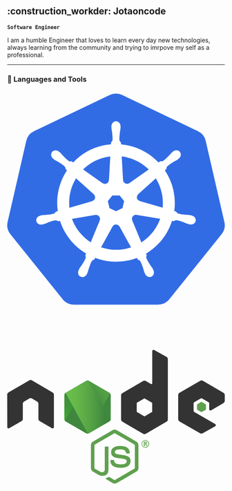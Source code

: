 ## :construction_workder: Jotaoncode

**`Software Engineer`**

I am a humble Engineer that loves to learn every day new technologies, always learning from the community and trying to imrpove my self as a professional.

---

### 🧰 Languages and Tools

<svg viewBox="0 0 128 128">
    <path fill="#326ce5" d="M63.556 1.912a8.51 8.44 0 0 0-3.26.826L15.795 24a8.51 8.44 0 0 0-4.604 5.725L.214 77.485a8.51 8.44 0 0 0 1.155 6.47 8.51 8.44 0 0 0 .484.672l30.8 38.296a8.51 8.44 0 0 0 6.653 3.176l49.394-.012a8.51 8.44 0 0 0 6.653-3.17l30.789-38.301a8.51 8.44 0 0 0 1.645-7.142l-10.996-47.76a8.51 8.44 0 0 0-4.604-5.726L67.682 2.738a8.51 8.44 0 0 0-4.126-.826z"></path><path fill="#fff" d="M63.975 18.143v.01c-1.472.014-2.664 1.336-2.664 2.972 0 .028.005.052.005.074-.002.222-.012.49-.005.684.035.946.24 1.668.365 2.535.17 1.42.215 2.547.224 3.687l.036-.164a40.909 40.909 0 0 0-.118-2.394c.139 1.228.24 2.364.186 3.392-.015-.325-.061-.677-.066-.982l-.036.164c.003.347.096.79.069 1.123-.061.29-.291.495-.467.742l-.025.121c.173-.227.354-.444.46-.699-.134.423-.42.796-.707 1.094.08-.124.146-.262.24-.385l.026-.12c-.145.203-.227.457-.385.61l-.006.006-.064 1.12a34.702 34.702 0 0 0-4.797.736 34.279 34.279 0 0 0-17.398 9.935c-.296-.202-.8-.56-.95-.672l-.005-.005-.01.002c-.478.064-.95.207-1.57-.153-1.187-.8-2.271-1.907-3.584-3.24-.601-.637-1.037-1.246-1.754-1.861-.163-.141-.41-.33-.592-.473a3.193 3.193 0 0 0-1.87-.705c-.825-.028-1.62.294-2.14.947-.925 1.16-.628 2.933.658 3.96l.04.026c.174.143.39.326.552.446.762.561 1.457.849 2.21 1.293 1.594.984 2.91 1.798 3.956 2.779.402.427.474 1.19.53 1.525v.008l.847.754c-4.561 6.874-6.675 15.36-5.432 24.006l-1.103.324-.004.006c-.295.381-.712.972-1.135 1.147-1.366.43-2.908.588-4.77.783-.872.073-1.626.031-2.556.207-.205.04-.49.112-.713.164l-.023.006-.04.011c-1.58.383-2.6 1.837-2.27 3.272.327 1.435 1.873 2.306 3.464 1.963l.039-.006h.002c.02-.005.038-.015.05-.018.22-.048.496-.101.69-.154.913-.245 1.574-.603 2.393-.916 1.76-.632 3.218-1.16 4.637-1.365.582-.046 1.204.362 1.517.537l.008.004 1.152-.197c2.674 8.274 8.266 14.96 15.346 19.162l-.48 1.152.003.01c.174.45.364 1.057.237 1.492-.516 1.336-1.4 2.749-2.408 4.326-.488.728-.99 1.295-1.43 2.131-.107.201-.24.507-.342.717-.69 1.475-.184 3.177 1.143 3.816 1.335.643 2.99-.036 3.707-1.513l.007-.008v-.01c.1-.207.242-.478.329-.674.378-.866.505-1.607.77-2.441h-.003c.706-1.773 1.094-3.627 2.059-4.778.26-.31.688-.432 1.136-.552l.01-.004.6-1.084a34.436 34.436 0 0 0 24.556.062c.172.303.478.865.563 1.01l.004.006.008.004c.458.149.948.223 1.35.816.722 1.237 1.218 2.703 1.822 4.475.265.832.397 1.575.775 2.441.087.2.23.475.33.684.715 1.482 2.375 2.163 3.713 1.52 1.326-.64 1.832-2.34 1.143-3.815-.102-.21-.243-.518-.348-.719-.441-.836-.943-1.397-1.43-2.125-1.01-1.577-1.843-2.885-2.36-4.222-.213-.685.036-1.104.206-1.555l.006-.014-.01-.01a.834.834 0 0 1-.09-.168 6.23 6.23 0 0 1-.12-.29c-.08-.21-.16-.442-.224-.596 7.358-4.35 12.786-11.285 15.34-19.295.347.054.93.155 1.12.193l.01.002.009-.004c.402-.265.76-.606 1.475-.549 1.419.205 2.876.734 4.638 1.366.817.312 1.479.677 2.393.921.194.052.47.101.69.149.012.003.029.012.05.017h.002l.04.004c1.59.341 3.137-.528 3.464-1.963.327-1.435-.691-2.888-2.272-3.269-.227-.052-.551-.141-.775-.184-.93-.176-1.683-.132-2.557-.205-1.86-.195-3.402-.353-4.77-.783-.547-.213-.942-.872-1.138-1.148l-.006-.006-1.066-.31a34.42 34.42 0 0 0-.56-12.425 34.497 34.497 0 0 0-4.983-11.525c.278-.252.785-.701.932-.836l.007-.006v-.01c.044-.48.006-.97.495-1.494 1.045-.98 2.364-1.797 3.957-2.779.754-.444 1.454-.731 2.214-1.293.174-.128.408-.328.588-.473 1.286-1.026 1.584-2.798.658-3.959-.925-1.16-2.718-1.267-4.003-.242-.182.145-.43.332-.594.473-.717.618-1.16 1.226-1.76 1.863-1.313 1.335-2.398 2.446-3.586 3.246-.507.294-1.258.193-1.603.172h-.008l-1.004.719c-5.775-6.048-13.63-9.916-22.09-10.672a63.543 63.543 0 0 1-.064-1.174v-.008l-.006-.006c-.35-.333-.76-.61-.864-1.318v-.002c-.115-1.428.077-2.967.3-4.824.125-.867.332-1.59.366-2.535.009-.216-.005-.527-.005-.758 0-1.645-1.203-2.982-2.688-2.982zm-3.514 13.7a34.663 34.663 0 0 0-3.59.552 34.618 34.618 0 0 1 3.59-.551zm-4.781.823a34.262 34.262 0 0 0-3.711 1.133 34.208 34.208 0 0 1 3.71-1.133zm-4.825 1.564a34.262 34.262 0 0 0-3.496 1.666 34.216 34.216 0 0 1 3.496-1.666zM28.8 35.377c.142.02.28.048.418.086a3.168 3.168 0 0 0-.418-.086zm.943.283c.132.064.259.137.38.219a3.168 3.168 0 0 0-.38-.219zm16.549.848a34.262 34.262 0 0 0-3.176 2.14 34.228 34.228 0 0 1 3.176-2.14zm14.346 2.344-.787 13.93-.057.029-.002.013c-.002.05-.014.095-.02.143a2.348 2.348 0 0 1-.263.857c-.038.07-.076.141-.121.207a2.348 2.348 0 0 1-.69.662c-.07.045-.147.08-.222.118a2.348 2.348 0 0 1-.873.226c-.045.003-.088.014-.133.014-.05 0-.094-.022-.143-.026a2.334 2.334 0 0 1-.943-.304c-.045-.026-.094-.041-.137-.069l-.006.022.004-.022c-.044-.027-.102-.016-.144-.047l-.012-.01-.022.014-11.421-8.097c.093-.091.192-.174.287-.264a27.438 27.438 0 0 1 3.23-2.635c.237-.165.473-.332.715-.49a27.438 27.438 0 0 1 3.816-2.078c.24-.107.487-.204.73-.305a27.438 27.438 0 0 1 4.044-1.312c.12-.03.238-.067.36-.094.576-.13 1.162-.206 1.745-.299l.006-.025a28.076 28.076 0 0 1 .004 0l-.006.025c.355-.056.704-.14 1.06-.183zm6.726.002c.197.024.39.068.586.097a27.668 27.668 0 0 1 3.16.656c.412.111.82.23 1.225.36a27.668 27.668 0 0 1 3.033 1.168c.375.17.745.348 1.112.535a27.668 27.668 0 0 1 2.83 1.662c.344.23.68.47 1.015.717a27.668 27.668 0 0 1 2.496 2.074c.144.134.297.257.438.395l-11.346 8.044-.04-.015-.01.008c-.045.032-.094.045-.14.074a2.35 2.35 0 0 1-.882.334c-.077.012-.153.03-.23.033a2.35 2.35 0 0 1-.99-.176 2.34 2.34 0 0 1-.265-.127 2.35 2.35 0 0 1-.746-.65c-.05-.069-.088-.146-.13-.22a2.35 2.35 0 0 1-.288-.887c-.006-.055-.026-.103-.03-.159v-.011l-.011-.006zm-25.238.576a34.262 34.262 0 0 0-2.81 2.576 34.228 34.228 0 0 1 2.81-2.576zm50.916 8.14a34.483 34.483 0 0 1 1.522 2.594 34.478 34.478 0 0 0-1.522-2.594zm1.994 3.508c.488.993.927 2.01 1.317 3.045a34.478 34.478 0 0 0-1.317-3.045zm-54.576.69 10.43 9.328-.012.056.01.008c.94.817 1.07 2.23.293 3.203-.028.035-.068.057-.098.09a2.348 2.348 0 0 1-.986.65c-.043.015-.078.043-.121.055l-.014.002-.012.047-13.367 3.86c-.02-.185-.02-.37-.037-.555a27.432 27.432 0 0 1-.092-3.344c.013-.387.033-.773.063-1.158a27.432 27.432 0 0 1 .457-3.307c.08-.407.173-.812.273-1.215a27.432 27.432 0 0 1 .99-3.162c.14-.37.29-.734.448-1.097a27.432 27.432 0 0 1 1.51-2.987c.09-.156.17-.32.265-.474zm47.002.007c.097.158.176.324.27.483a27.774 27.774 0 0 1 1.53 3.01c.15.346.298.694.434 1.046a27.774 27.774 0 0 1 1.04 3.288c.045.175.104.346.144.523.69 3.002.86 5.999.578 8.896l-13.434-3.87-.011-.057-.014-.004c-.045-.012-.084-.034-.127-.049a2.35 2.35 0 0 1-.79-.455c-.058-.052-.116-.103-.17-.16a2.35 2.35 0 0 1-.491-.824c-.027-.078-.044-.158-.063-.239a2.35 2.35 0 0 1-.03-.892c.009-.049.01-.096.02-.145.01-.045.038-.084.05-.129a2.329 2.329 0 0 1 .599-.996c.034-.033.054-.076.09-.107l.01-.01-.006-.03 10.37-9.279zm9.228 3.305c.332.965.619 1.945.864 2.938a34.478 34.478 0 0 0-.864-2.938zm-34.824 6.752h4.262l2.65 3.314-.95 4.133-3.83 1.84-3.837-1.848-.953-4.132zm13.727 11.395c.18-.01.357.008.533.04l.014.003.023-.03 13.828 2.338c-.064.18-.147.351-.215.53a27.466 27.466 0 0 1-1.36 3.011c-.19.363-.386.721-.593 1.074a27.466 27.466 0 0 1-1.853 2.768c-.243.32-.492.633-.748.941a27.466 27.466 0 0 1-2.29 2.432c-.29.274-.588.54-.892.8a27.466 27.466 0 0 1-2.64 2.012c-.16.107-.31.225-.471.329l-5.365-12.967.015-.022-.004-.011c-.02-.045-.026-.092-.043-.137a2.351 2.351 0 0 1-.135-.889c.004-.081.006-.162.018-.242a2.351 2.351 0 0 1 .334-.89c.045-.072.098-.137.15-.204a2.351 2.351 0 0 1 .68-.578c.043-.024.079-.055.123-.076.289-.139.59-.218.89-.232zm-23.31.056.013.002c.03 0 .06.008.092.01a2.349 2.349 0 0 1 1.226.445c.07.05.133.101.196.158a2.349 2.349 0 0 1 .689 1.106c.008.03.022.059.03.09.11.479.065.98-.13 1.431l-.005.012.04.05-5.31 12.837c-.155-.1-.3-.212-.451-.315a27.58 27.58 0 0 1-2.64-2.011 27.508 27.508 0 0 1-.891-.803 27.58 27.58 0 0 1-2.272-2.408c-.26-.312-.513-.629-.76-.951a27.58 27.58 0 0 1-1.82-2.704 27.294 27.294 0 0 1-.627-1.123 27.58 27.58 0 0 1-1.346-2.947c-.07-.181-.154-.356-.22-.539l13.707-2.326.023.03.014-.005c.147-.027.294-.04.443-.039zm2.304 1.994a2.326 2.326 0 0 1 .02.344 2.286 2.286 0 0 0-.02-.344zm-.008.703a2.326 2.326 0 0 1-.1.4c.046-.13.077-.264.1-.4zm9.334 2.944c.058-.002.114.013.172.015a2.32 2.32 0 0 1 .752.159c.054.021.112.03.164.056v.002a2.31 2.31 0 0 1 1.043.99l.006.012h.053l6.757 12.213c-.276.092-.557.173-.836.256a28.056 28.056 0 0 1-.996.277c-.283.074-.564.15-.85.215-.124.029-.25.046-.376.072a27.542 27.542 0 0 1-4.18.561c-.28.016-.558.035-.838.043a27.542 27.542 0 0 1-4.32-.223c-.28-.036-.56-.085-.838-.13a27.542 27.542 0 0 1-4.055-.975c-.127-.041-.257-.072-.384-.115l6.742-12.188h.01l.007-.012c.026-.048.065-.085.094-.13a2.351 2.351 0 0 1 .606-.647c.083-.06.168-.115.26-.164a2.351 2.351 0 0 1 .85-.262c.054-.005.103-.023.157-.025zM52.297 98.69a34.413 34.413 0 0 0 3.758 1.137 34.352 34.352 0 0 1-3.758-1.137zm23.385.09c-1.07.381-2.156.709-3.258.983a34.56 34.56 0 0 0 3.258-.983zm-4.575 1.281a34.399 34.399 0 0 1-3.718.563 34.413 34.413 0 0 0 3.718-.563zm-13.937.016a34.413 34.413 0 0 0 3.898.572 34.358 34.358 0 0 1-3.898-.572zm8.91.649a34.36 34.36 0 0 1-3.851.005 34.413 34.413 0 0 0 3.85-.005z"></path>
</svg>
          
<svg viewBox="0 0 128 128">
    <path fill="#5fa04e" d="M114.313 55.254a.26.26 0 0 0-.145.044l-2.346 1.37a.3.3 0 0 0-.142.26v2.74c0 .116.055.204.142.262l2.346 1.368a.262.262 0 0 0 .29 0l2.342-1.368a.308.308 0 0 0 .145-.263V56.93a.303.303 0 0 0-.145-.26l-2.343-1.371a.26.26 0 0 0-.144-.044zM63.22 71.638c-.427 0-.852.104-1.214.308l-11.549 6.727a2.457 2.457 0 0 0-1.214 2.124V94.22c0 .874.462 1.69 1.214 2.128l3.04 1.746c1.476.728 1.997.726 2.662.726 2.17 0 3.415-1.339 3.415-3.64V81.935a.356.356 0 0 0-.348-.351h-1.474a.356.356 0 0 0-.35.351v13.248c0 1.019-1.069 2.04-2.776 1.167l-3.155-1.835c-.116-.058-.175-.206-.175-.322V80.767c0-.116.059-.26.175-.319l11.545-6.697c.087-.058.233-.058.349 0l11.548 6.697c.115.059.172.174.172.32v13.424c0 .145-.057.264-.172.322l-11.548 6.727c-.087.058-.233.058-.349 0l-2.951-1.779c-.087-.058-.203-.087-.29-.029-.81.466-.952.527-1.734.789-.174.058-.463.173.115.493l3.85 2.302c.376.203.78.319 1.214.319.434 0 .867-.115 1.214-.26l11.549-6.727a2.463 2.463 0 0 0 1.214-2.128V80.797c0-.874-.462-1.687-1.214-2.124l-11.549-6.727a2.488 2.488 0 0 0-1.214-.308Zm18.03 6.13a2.236 2.236 0 0 0-2.227 2.243 2.236 2.236 0 0 0 2.227 2.242c1.217 0 2.228-1.019 2.228-2.242a2.254 2.254 0 0 0-2.228-2.242zm-.03.379a1.86 1.86 0 0 1 1.883 1.864c0 1.02-.84 1.894-1.882 1.894-1.012 0-1.852-.846-1.852-1.894s.869-1.864 1.852-1.864zm-.809.611v2.562h.494v-1.016h.434c.174 0 .231.058.26.203 0 .03.086.67.086.786h.52c-.058-.116-.087-.466-.116-.67-.028-.32-.056-.553-.404-.582.174-.059.463-.146.463-.612 0-.67-.58-.67-.868-.67zm.435.408h.404c.146 0 .376 0 .376.349 0 .116-.056.351-.376.351h-.405zm-14.47 2.01c-3.3 0-5.268 1.398-5.268 3.757 0 2.534 1.968 3.23 5.123 3.551 3.79.379 4.08.933 4.08 1.69 0 1.31-1.044 1.864-3.475 1.864-3.068 0-3.733-.758-3.965-2.301 0-.175-.142-.29-.316-.29H61.05a.35.35 0 0 0-.346.349c0 1.98 1.041 4.31 6.107 4.31 3.645 0 5.758-1.458 5.758-4.02 0-2.505-1.68-3.174-5.238-3.64-3.59-.466-3.965-.728-3.965-1.572 0-.699.318-1.63 2.98-1.63 2.373 0 3.269.525 3.617 2.126a.34.34 0 0 0 .319.26h1.533c.088 0 .175-.057.234-.115a.476.476 0 0 0 .085-.263c-.231-2.795-2.053-4.077-5.758-4.077z"></path><path fill="#333" d="M86.072 24.664a.71.71 0 0 0-.352.089.755.755 0 0 0-.375.638V44.32c0 .174-.09.35-.263.466a.549.549 0 0 1-.52 0l-3.066-1.775a1.486 1.486 0 0 0-1.478 0L67.75 50.146a1.48 1.48 0 0 0-.753 1.279v14.24c0 .524.29 1.02.753 1.282l12.27 7.135a1.486 1.486 0 0 0 1.477 0l12.269-7.135c.463-.262.753-.758.753-1.282V30.168c0-.553-.29-1.05-.753-1.311l-7.32-4.104a.836.836 0 0 0-.373-.089zM13.687 42.43c-.231 0-.462.084-.664.2L.753 49.739A1.493 1.493 0 0 0 0 51.047l.03 19.102c0 .263.143.525.375.642a.656.656 0 0 0 .724 0l7.294-4.193c.463-.262.75-.758.75-1.282v-8.94c0-.524.29-1.02.754-1.282l3.096-1.805c.231-.146.493-.204.753-.204s.521.058.724.204l3.096 1.805c.463.262.753.758.753 1.282v8.94c0 .524.288 1.02.75 1.282l7.236 4.193a.704.704 0 0 0 .753 0 .724.724 0 0 0 .376-.642V51.047c0-.524-.29-1.02-.754-1.283L14.47 42.63a1.763 1.763 0 0 0-.664-.201Zm100.667.21c-.253 0-.504.066-.736.198l-12.272 7.131c-.463.262-.75.758-.75 1.283v14.24c0 .524.287 1.02.75 1.282l12.184 6.987a1.43 1.43 0 0 0 1.447 0l7.38-4.133a.724.724 0 0 0 .375-.642.724.724 0 0 0-.375-.64L110.03 61.21a.76.76 0 0 1-.375-.641v-4.456a.72.72 0 0 1 .375-.64l3.85-2.214a.705.705 0 0 1 .753 0l3.846 2.213a.762.762 0 0 1 .378.641v3.495c0 .263.144.525.375.641a.704.704 0 0 0 .754 0l7.291-4.28a1.46 1.46 0 0 0 .724-1.283v-3.465c0-.524-.29-1.017-.724-1.28l-12.184-7.104a1.499 1.499 0 0 0-.738-.198zM80.757 53.274c.065 0 .131.015.19.045l4.194 2.446c.116.058.175.202.175.319v4.892c0 .146-.059.264-.175.322l-4.195 2.446a.431.431 0 0 1-.378 0l-4.195-2.446c-.116-.058-.175-.205-.175-.322v-4.892c0-.146.06-.261.175-.32l4.195-2.445a.425.425 0 0 1 .19-.045z"></path><path fill="url(#a)" d="M47.982 42.893a1.484 1.484 0 0 0-1.476 0L34.322 49.97a1.456 1.456 0 0 0-.724 1.281v14.181c0 .525.29 1.02.724 1.282l12.184 7.076a1.484 1.484 0 0 0 1.476 0l12.183-7.076c.463-.262.724-.757.724-1.282V51.251c0-.524-.29-1.02-.724-1.281z"></path><path fill="url(#b)" d="m60.194 49.97-12.241-7.077a1.996 1.996 0 0 0-.376-.145L33.859 66.364c.116.146.26.262.405.35l12.242 7.076c.347.204.752.262 1.128.145l12.879-23.703a.905.905 0 0 0-.319-.262z"></path><path fill="url(#c)" d="M60.194 66.713c.348-.204.608-.553.724-.932l-13.4-23.063c-.346-.058-.723-.029-1.041.175L34.322 49.94l13.11 24.053c.173-.029.376-.087.55-.175z"></path><defs><linearGradient id="a" x1="34.513" x2="27.157" y1="15.535" y2="30.448" gradientTransform="translate(0 24.664) scale(1.51263)" gradientUnits="userSpaceOnUse"><stop stop-color="#3F873F"></stop><stop offset=".33" stop-color="#3F8B3D"></stop><stop offset=".637" stop-color="#3E9638"></stop><stop offset=".934" stop-color="#3DA92E"></stop><stop offset="1" stop-color="#3DAE2B"></stop></linearGradient><linearGradient id="b" x1="30.009" x2="50.533" y1="23.359" y2="8.288" gradientTransform="translate(0 24.664) scale(1.51263)" gradientUnits="userSpaceOnUse"><stop offset=".138" stop-color="#3F873F"></stop><stop offset=".402" stop-color="#52A044"></stop><stop offset=".713" stop-color="#64B749"></stop><stop offset=".908" stop-color="#6ABF4B"></stop></linearGradient><linearGradient id="c" x1="21.917" x2="40.555" y1="22.261" y2="22.261" gradientTransform="translate(0 24.664) scale(1.51263)" gradientUnits="userSpaceOnUse"><stop offset=".092" stop-color="#6ABF4B"></stop><stop offset=".287" stop-color="#64B749"></stop><stop offset=".598" stop-color="#52A044"></stop><stop offset=".862" stop-color="#3F873F"></stop></linearGradient></defs>
</svg>

